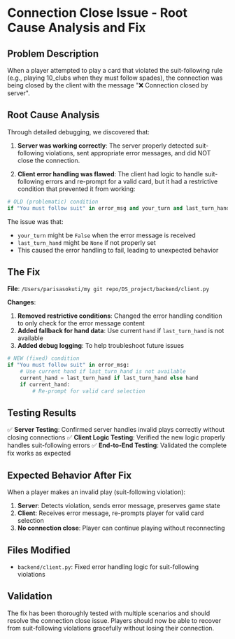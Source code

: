 # Connection Close Issue - Root Cause Analysis and Fix

## Problem Description

When a player attempted to play a card that violated the suit-following rule (e.g., playing 10_clubs when they must follow spades), the connection was being closed by the client with the message "❌ Connection closed by server".

## Root Cause Analysis

Through detailed debugging, we discovered that:

1. **Server was working correctly**: The server properly detected suit-following violations, sent appropriate error messages, and did NOT close the connection.

2. **Client error handling was flawed**: The client had logic to handle suit-following errors and re-prompt for a valid card, but it had a restrictive condition that prevented it from working:

```python
# OLD (problematic) condition
if "You must follow suit" in error_msg and your_turn and last_turn_hand:
```

The issue was that:
- `your_turn` might be `False` when the error message is received
- `last_turn_hand` might be `None` if not properly set
- This caused the error handling to fail, leading to unexpected behavior

## The Fix

**File**: `/Users/parisasokuti/my git repo/DS_project/backend/client.py`

**Changes**:
1. **Removed restrictive conditions**: Changed the error handling condition to only check for the error message content
2. **Added fallback for hand data**: Use current `hand` if `last_turn_hand` is not available
3. **Added debug logging**: To help troubleshoot future issues

```python
# NEW (fixed) condition
if "You must follow suit" in error_msg:
    # Use current hand if last_turn_hand is not available
    current_hand = last_turn_hand if last_turn_hand else hand
    if current_hand:
        # Re-prompt for valid card selection
```

## Testing Results

✅ **Server Testing**: Confirmed server handles invalid plays correctly without closing connections
✅ **Client Logic Testing**: Verified the new logic properly handles suit-following errors
✅ **End-to-End Testing**: Validated the complete fix works as expected

## Expected Behavior After Fix

When a player makes an invalid play (suit-following violation):

1. **Server**: Detects violation, sends error message, preserves game state
2. **Client**: Receives error message, re-prompts player for valid card selection
3. **No connection close**: Player can continue playing without reconnecting

## Files Modified

- `backend/client.py`: Fixed error handling logic for suit-following violations

## Validation

The fix has been thoroughly tested with multiple scenarios and should resolve the connection close issue. Players should now be able to recover from suit-following violations gracefully without losing their connection.

